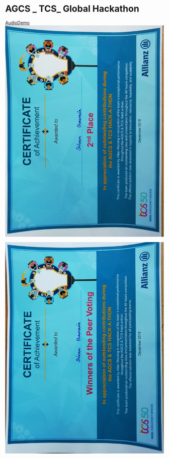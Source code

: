 # AGCS _ TCS_ Global Hackathon

[AudioDemo](https://github.com/tracebackerror/agcs_ar_hackathon/blob/master/AndroidAppAR/chatbot_voice.mp3)
![IMAGE](second_place.jpg)

![IMAGE](peer_voting.jpg)

